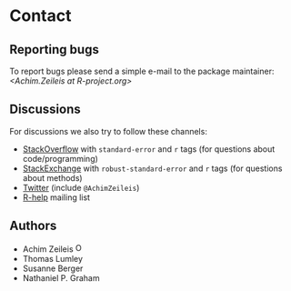 # Contact

## Reporting bugs

To report bugs please send a simple e-mail to the package maintainer:
_&#x3c;&#x41;&#x63;&#x68;&#x69;&#x6d;&#x2e;&#x5a;&#x65;&#x69;&#x6c;&#x65;&#x69;&#x73;&#x20;&#x61;&#x74;&#x20;&#x52;&#x2d;&#x70;&#x72;&#x6f;&#x6a;&#x65;&#x63;&#x74;&#x2e;&#x6f;&#x72;&#x67;&#x3e;_

## Discussions

For discussions we also try to follow these channels:

- [StackOverflow](https://stackoverflow.com/questions/tagged/standard-error) with `standard-error` and `r` tags (for questions about code/programming)
- [StackExchange](https://stats.stackexchange.com/questions/tagged/robust-standard-error) with `robust-standard-error` and `r` tags (for questions about methods)
- [Twitter](https://twitter.com/AchimZeileis) (include `@AchimZeileis`)
- [R-help](https://stat.ethz.ch/mailman/listinfo/R-help) mailing list

## Authors

- Achim Zeileis
  <a href="https://orcid.org/0000-0003-0918-3766" target="orcid.widget"><img src="https://members.orcid.org/sites/default/files/vector_iD_icon.svg" class="orcid" alt="ORCID" height="16"></a>
  <a href="https://eeecon.uibk.ac.at/~zeileis/"><span class="fa fa-user"></span></a>
  <a href="http://github.com/zeileis/"><span class="fa fa-github"></span></a>
  <a href="https://twitter.com/AchimZeileis"><span class="fa fa-twitter-square"></span></a>
- Thomas Lumley
  <a href="https://unidirectory.auckland.ac.nz/people/profile/t-lumley"><span class="fa fa-user"></span></a>
  <a href="http://github.com/tslumley"><span class="fa fa-github"></span></a>
  <a href="https://twitter.com/tslumley"><span class="fa fa-twitter-square"></span></a>
- Susanne Berger
- Nathaniel P. Graham
  <a href="https://sites.google.com/site/npgraham1/"><span class="fa fa-user"></span></a>
  <a href="http://github.com/npgraham1"><span class="fa fa-github"></span></a>
